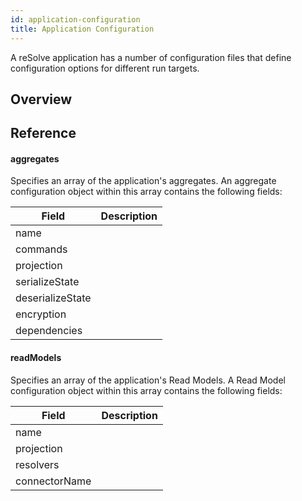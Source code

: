 ```yaml
---
id: application-configuration
title: Application Configuration
---
```


A reSolve application has a number of configuration files that define configuration options for different run targets.

## Overview

## Reference

#### aggregates

Specifies an array of the application's aggregates. An aggregate configuration object within this array contains the following fields:

| Field            | Description |
| ---------------- | ----------- |
| name             |             |
| commands         |             |
| projection       |             |
| serializeState   |             |
| deserializeState |             |
| encryption       |             |
| dependencies     |             |

#### readModels

Specifies an array of the application's Read Models. A Read Model configuration object within this array contains the following fields:

| Field         | Description |
| ------------- | ----------- |
| name          |             |
| projection    |             |
| resolvers     |             |
| connectorName |             |
